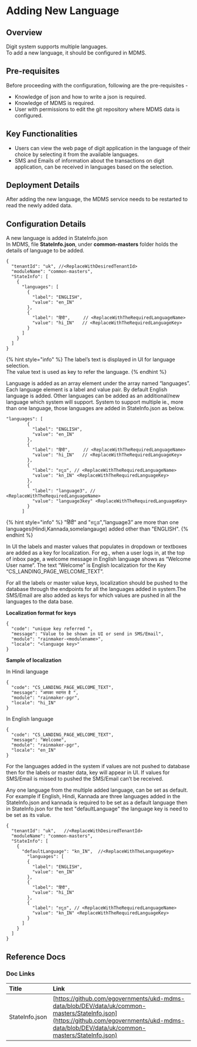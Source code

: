 # Adding New Language

## Overview <a id="Overview"></a>

Digit system supports multiple languages.  
To add a new language, it should be configured in MDMS.

## Pre-requisites <a id="Pre-requisites"></a>

Before proceeding with the configuration, following are the pre-requisites -

* Knowledge of json and how to write a json is required.
* Knowledge of MDMS is required.
* User with permissions to edit the git repository where MDMS data is configured.

## Key Functionalities <a id="Key-Functionalities"></a>

* Users can view the web page of digit application in the language of their choice by selecting it from the available languages.
* SMS and Emails of information about the transactions on digit application, can be received in languages based on the selection.

## Deployment Details <a id="Deployment-Details"></a>

After adding the new language, the MDMS service needs to be restarted to read the newly added data.

## Configuration Details <a id="Configuration-Details"></a>

A new language is added in StateInfo.json  
In MDMS, file **StateInfo.json**, under **common-masters** folder holds the details of language to be added.

```text
{
  "tenantId": "uk", //<ReplaceWithDesiredTenantId>
  "moduleName": "common-masters",
  "StateInfo": [
    {
      "languages": [
        {
          "label": "ENGLISH",  
          "value": "en_IN"   
        },
        {
          "label": "हिंदी",     // <ReplaceWithTheRequiredLanguageName>
          "value": "hi_IN"   // <ReplaceWithTheRequiredLanguageKey>
        }
      ]
    }
  ]
}
```

{% hint style="info" %}
The label’s text is displayed in UI for language selection.  
The value text is used as key to refer the language.
{% endhint %}

Language is added as an array element under the array named “languages”. Each language element is a label and value pair. By default English language is added. Other languages can be added as an additional/new language which system will support. System to support multiple ie., more than one language, those languages are added in StateInfo.json as below.

```text
"languages": [
        {
          "label": "ENGLISH",  
          "value": "en_IN"   
        },
        {
          "label": "हिंदी",     // <ReplaceWithTheRequiredLanguageName>
          "value": "hi_IN"   // <ReplaceWithTheRequiredLanguageKey>
        },
        {
          "label": "ಕನ್ನಡ", // <ReplaceWithTheRequiredLanguageName>
          "value": "kn_IN" <ReplaceWithTheRequiredLanguageKey>
        },
        {
          "label": "language3", // <ReplaceWithTheRequiredLanguageName>
          "value": "language3key" <ReplaceWithTheRequiredLanguageKey>
        }
      ]
```

{% hint style="info" %}
"हिंदी" and "ಕನ್ನಡ",”language3” are more than one languages\(Hindi,Kannada,somelangauge\) added other than "ENGLISH".
{% endhint %}

In UI the labels and master values that populates in dropdown or textboxes are added as a key for localization. For eg., when a user logs in, at the top of inbox page, a welcome message in English language shows as “Welcome User name“. The text “Welcome” is English localization for the Key “CS\_LANDING\_PAGE\_WELCOME\_TEXT”.

For all the labels or master value keys, localization should be pushed to the database through the endpoints for all the languages added in system.The SMS/Email are also added as keys for which values are pushed in all the languages to the data base.

**Localization format for** **keys**

```text
{
  "code": "unique key referred ",
  "message": "Value to be shown in UI or send in SMS/Email",
  "module": "rainmaker-<modulename>",
  "locale": "<language key>"
}
```

**Sample of localization**

In Hindi language

```text
{
  "code": "CS_LANDING_PAGE_WELCOME_TEXT",
  "message": "आपका स्वागत है ",
  "module": "rainmaker-pgr",
  "locale": "hi_IN"
}
```

In English language

```text
{
  "code": "CS_LANDING_PAGE_WELCOME_TEXT",
  "message": "Welcome",
  "module": "rainmaker-pgr",
  "locale": "en_IN"
}
```

For the languages added in the system if values are not pushed to database then for the labels or master data, key will appear in UI. If values for SMS/Email is missed to pushed the SMS/Email can’t be received.

Any one language from the multiple added language, can be set as default. For example if English, Hindi, Kannada are three languages added in the StateInfo.json and kannada is required to be set as a default language then in StateInfo.json for the text "defaultLanguage" the language key is need to be set as its value.

```text
{
  "tenantId": "uk",   //<ReplaceWithDesiredTenantId>
  "moduleName": "common-masters",
  "StateInfo": [
    {
      "defaultLanguage": "kn_IN",  //<ReplaceWithTheLanguageKey>
        "languages": [
        {
          "label": "ENGLISH",  
          "value": "en_IN"   
        },
        {
          "label": "हिंदी",     
          "value": "hi_IN"   
        },
        {
          "label": "ಕನ್ನಡ", // <ReplaceWithTheRequiredLanguageName>
          "value": "kn_IN" <ReplaceWithTheRequiredLanguageKey>
        }
      ]
    }
  ]
}
```

## Reference Docs <a id="Reference-Docs"></a>

### Doc Links <a id="Doc-Links"></a>

| **Title** | **Link** |
| :--- | :--- |
| StateInfo.json | [https://github.com/egovernments/ukd-mdms-data/blob/DEV/data/uk/common-masters/StateInfo.json](https://github.com/egovernments/ukd-mdms-data/blob/DEV/data/uk/common-masters/StateInfo.json) |

